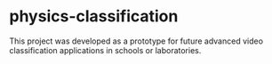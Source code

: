# physics-classification
This project was developed as a prototype for future advanced video classification applications in schools or laboratories.
